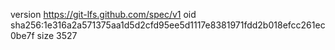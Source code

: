 version https://git-lfs.github.com/spec/v1
oid sha256:1e316a2a571375aa1d5d2cfd95ee5d1117e8381971fdd2b018efcc261ec0be7f
size 3527
